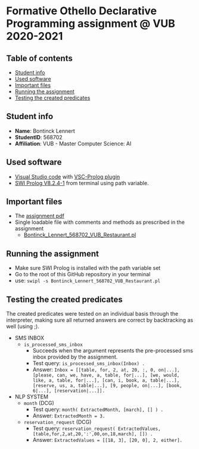 # Formative Othello Declarative Programming assignment @ VUB 2020-2021 

## Table of contents
- [Student info](#student-info)
- [Used software](#used-software)
- [Important files](#important-files)
- [Running the assignment](#running-the-assignment)
- [Testing the created predicates](#testing-the-created-predicates)

## Student info
- **Name**: Bontinck Lennert
- **StudentID**: 568702
- **Affiliation**: VUB - Master Computer Science: AI

## Used software
- [Visual Studio code](https://code.visualstudio.com/Download) with [VSC-Prolog plugin](https://marketplace.visualstudio.com/items?itemName=arthurwang.vsc-prolog)
- [SWI Prolog V8.2.4-1](https://www.swi-prolog.org/download/stable) from terminal using path variable.

## Important files
- The [assignment pdf](assignment.pdf)
- Single loadable file with comments and methods as prescribed in the assignment
   - [Bontinck_Lennert_568702_VUB_Restaurant.pl](Bontinck_Lennert_568702_VUB_Restaurant.pl)

## Running the assignment
- Make sure SWI Prolog is installed with the path variable set
- Go to the root of this GitHub repository in your terminal
- use:  ```swipl -s Bontinck_Lennert_568702_VUB_Restaurant.pl```
## Testing the created predicates

The created predicates were tested on an individual basis through the interpreter, making sure all returned answers are correct by backtracking as well (using ;).

- SMS INBOX
   - ```is_processed_sms_inbox```
      - Succeeds when the argument represents the pre-processed sms inbox provided by the assignment.
      - Test query: ```is_processed_sms_inbox(Inbox) .```
      - Answer: ```Inbox = [[table, for, 2, at, 20, :, 0, on|...], [please, can, we, have, a, table, for|...], [we, would, like, a, table, for|...], [can, i, book, a, table|...], [reserve, us, a, table|...], [9, people, on|...], [book, 6|...], [reservation|...]].```
- NLP SYSTEM
   - ```month``` (DCG)
      - Test query: ```month( ExtractedMonth, [march], [] ) .```
      - Answer: ```ExtractedMonth = 3.```
   - ```reservation_request``` (DCG)
      - Test query: ```reservation_request( ExtractedValues, [table,for,2,at,20,':',00,on,18,march], []) .```
      - Answer: ```ExtractedValues = [[18, 3], [20, 0], 2, either].```

